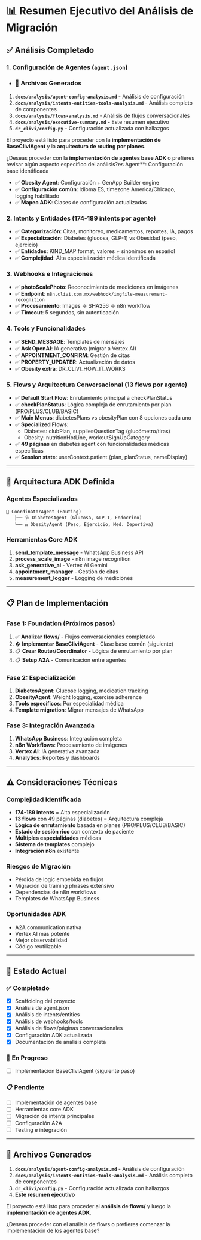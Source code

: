 # 📊 Resumen Ejecutivo del Análisis de Migración

## ✅ Análisis Completado

### 1. **Configuración de Agentes** (`agent.json`)
- ### 📝 Archivos Generados

1. **`docs/analysis/agent-config-analysis.md`** - Análisis de configuración
2. **`docs/analysis/intents-entities-tools-analysis.md`** - Análisis completo de componentes
3. **`docs/analysis/flows-analysis.md`** - Análisis de flujos conversacionales
4. **`docs/analysis/executive-summary.md`** - Este resumen ejecutivo
5. **`dr_clivi/config.py`** - Configuración actualizada con hallazgos

El proyecto está listo para proceder con la **implementación de BaseCliviAgent** y la **arquitectura de routing por planes**.

¿Deseas proceder con la **implementación de agentes base ADK** o prefieres revisar algún aspecto específico del análisis?es Agent**: Configuración base identificada
- ✅ **Obesity Agent**: Configuración + GenApp Builder engine
- ✅ **Configuración común**: Idioma ES, timezone America/Chicago, logging habilitado
- ✅ **Mapeo ADK**: Clases de configuración actualizadas

### 2. **Intents y Entidades** (174-189 intents por agente)
- ✅ **Categorización**: Citas, monitoreo, medicamentos, reportes, IA, pagos
- ✅ **Especialización**: Diabetes (glucosa, GLP-1) vs Obesidad (peso, ejercicio)
- ✅ **Entidades**: KIND_MAP format, valores + sinónimos en español
- ✅ **Complejidad**: Alta especialización médica identificada

### 3. **Webhooks e Integraciones**
- ✅ **photoScalePhoto**: Reconocimiento de mediciones en imágenes
- ✅ **Endpoint**: `n8n.clivi.com.mx/webhook/imgfile-measurement-recognition`
- ✅ **Procesamiento**: Images → SHA256 → n8n workflow
- ✅ **Timeout**: 5 segundos, sin autenticación

### 4. **Tools y Funcionalidades**
- ✅ **SEND_MESSAGE**: Templates de mensajes
- ✅ **Ask OpenAI**: IA generativa (migrar a Vertex AI)
- ✅ **APPOINTMENT_CONFIRM**: Gestión de citas
- ✅ **PROPERTY_UPDATER**: Actualización de datos
- ✅ **Obesity extra**: DR_CLIVI_HOW_IT_WORKS

### 5. **Flows y Arquitectura Conversacional** (13 flows por agente)
- ✅ **Default Start Flow**: Enrutamiento principal a checkPlanStatus
- ✅ **checkPlanStatus**: Lógica compleja de enrutamiento por plan (PRO/PLUS/CLUB/BASIC)
- ✅ **Main Menus**: diabetesPlans vs obesityPlan con 8 opciones cada uno
- ✅ **Specialized Flows**: 
  - Diabetes: clubPlan, suppliesQuestionTag (glucómetro/tiras)
  - Obesity: nutritionHotLine, workoutSignUpCategory
- ✅ **49 páginas** en diabetes agent con funcionalidades médicas específicas
- ✅ **Session state**: userContext.patient.{plan, planStatus, nameDisplay}

---

## 🎯 Arquitectura ADK Definida

### **Agentes Especializados**
```
📱 CoordinatorAgent (Routing)
   ├── 🩺 DiabetesAgent (Glucosa, GLP-1, Endocrino)
   └── ⚖️ ObesityAgent (Peso, Ejercicio, Med. Deportiva)
```

### **Herramientas Core ADK**
1. **send_template_message** - WhatsApp Business API
2. **process_scale_image** - n8n image recognition
3. **ask_generative_ai** - Vertex AI Gemini
4. **appointment_manager** - Gestión de citas
5. **measurement_logger** - Logging de mediciones

---

## 📋 Plan de Implementación

### **Fase 1: Foundation (Próximos pasos)**
1. ✅ **Analizar flows/** - Flujos conversacionales completado
2. � **Implementar BaseCliviAgent** - Clase base común (siguiente)
3. 📋 **Crear Router/Coordinator** - Lógica de enrutamiento por plan
4. 📋 **Setup A2A** - Comunicación entre agentes

### **Fase 2: Especialización**
1. **DiabetesAgent**: Glucose logging, medication tracking
2. **ObesityAgent**: Weight logging, exercise adherence  
3. **Tools específicos**: Por especialidad médica
4. **Template migration**: Migrar mensajes de WhatsApp

### **Fase 3: Integración Avanzada**
1. **WhatsApp Business**: Integración completa
2. **n8n Workflows**: Procesamiento de imágenes
3. **Vertex AI**: IA generativa avanzada
4. **Analytics**: Reportes y dashboards

---

## ⚠️ Consideraciones Técnicas

### **Complejidad Identificada**
- **174-189 intents** = Alta especialización
- **13 flows** con 49 páginas (diabetes) = Arquitectura compleja
- **Lógica de enrutamiento** basada en planes (PRO/PLUS/CLUB/BASIC)
- **Estado de sesión rico** con contexto de paciente
- **Múltiples especialidades** médicas
- **Sistema de templates** complejo
- **Integración n8n** existente

### **Riesgos de Migración**
- Pérdida de logic embebida en flujos
- Migración de training phrases extensivo
- Dependencias de n8n workflows
- Templates de WhatsApp Business

### **Oportunidades ADK**
- A2A communication nativa
- Vertex AI más potente
- Mejor observabilidad
- Código reutilizable

---

## 🚀 Estado Actual

### ✅ **Completado**
- [x] Scaffolding del proyecto
- [x] Análisis de agent.json
- [x] Análisis de intents/entities
- [x] Análisis de webhooks/tools
- [x] Análisis de flows/páginas conversacionales
- [x] Configuración ADK actualizada
- [x] Documentación de análisis completa

### 🔄 **En Progreso**
- [ ] Implementación BaseCliviAgent (siguiente paso)

### 📋 **Pendiente**
- [ ] Implementación de agentes base
- [ ] Herramientas core ADK
- [ ] Migración de intents principales
- [ ] Configuración A2A
- [ ] Testing e integración

---

## 📝 Archivos Generados

1. **`docs/analysis/agent-config-analysis.md`** - Análisis de configuración
2. **`docs/analysis/intents-entities-tools-analysis.md`** - Análisis completo de componentes
3. **`dr_clivi/config.py`** - Configuración actualizada con hallazgos
4. **Este resumen ejecutivo**

El proyecto está listo para proceder al **análisis de flows/** y luego la **implementación de agentes ADK**.

¿Deseas proceder con el análisis de flows o prefieres comenzar la implementación de los agentes base?
